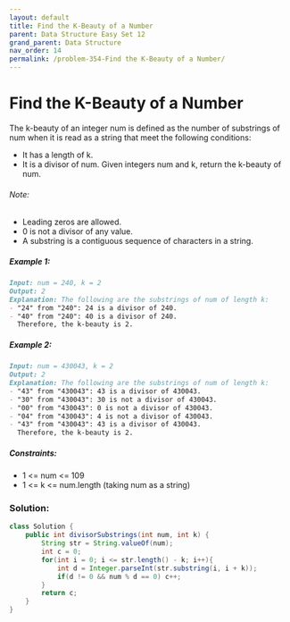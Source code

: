 ```yaml
---
layout: default
title: Find the K-Beauty of a Number
parent: Data Structure Easy Set 12
grand_parent: Data Structure
nav_order: 14
permalink: /problem-354-Find the K-Beauty of a Number/
---
```

# Find the K-Beauty of a Number
The k-beauty of an integer num is defined as the number of substrings of num when it is read as a string that meet the following conditions:

* It has a length of k.
* It is a divisor of num.
Given integers num and k, return the k-beauty of num.

###### Note:
* Leading zeros are allowed.
* 0 is not a divisor of any value.
* A substring is a contiguous sequence of characters in a string.

##### Example 1:
```markdown
Input: num = 240, k = 2
Output: 2
Explanation: The following are the substrings of num of length k:
- "24" from "240": 24 is a divisor of 240.
- "40" from "240": 40 is a divisor of 240.
  Therefore, the k-beauty is 2.
```
##### Example 2:
```markdown
Input: num = 430043, k = 2
Output: 2
Explanation: The following are the substrings of num of length k:
- "43" from "430043": 43 is a divisor of 430043.
- "30" from "430043": 30 is not a divisor of 430043.
- "00" from "430043": 0 is not a divisor of 430043.
- "04" from "430043": 4 is not a divisor of 430043.
- "43" from "430043": 43 is a divisor of 430043.
  Therefore, the k-beauty is 2.
```
##### Constraints:
* 1 <= num <= 109
* 1 <= k <= num.length (taking num as a string)

### Solution:
```java
class Solution {
    public int divisorSubstrings(int num, int k) {
        String str = String.valueOf(num);
        int c = 0;
        for(int i = 0; i <= str.length() - k; i++){
            int d = Integer.parseInt(str.substring(i, i + k));
            if(d != 0 && num % d == 0) c++;
        }
        return c;
    }
}
```